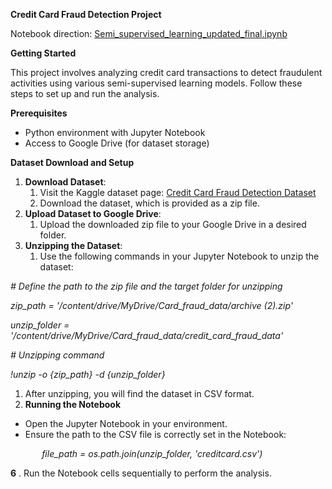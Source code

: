 ﻿**Credit Card Fraud Detection Project**

Notebook direction: [Semi_supervised_learning_updated_final.ipynb](notebooks/Semi_supervised_learning_updated_final.ipynb)

**Getting Started**

This project involves analyzing credit card transactions to detect fraudulent activities using various semi-supervised learning models. Follow these steps to set up and run the analysis.

**Prerequisites**

- Python environment with Jupyter Notebook
- Access to Google Drive (for dataset storage)

**Dataset Download and Setup**

1. **Download Dataset**:
   1. Visit the Kaggle dataset page: [Credit Card Fraud Detection Dataset](https://www.kaggle.com/code/matheusfacure/semi-supervised-anomaly-detection-survey/input)
   1. Download the dataset, which is provided as a zip file.
1. **Upload Dataset to Google Drive**:
   1. Upload the downloaded zip file to your Google Drive in a desired folder.
1. **Unzipping the Dataset**:
   1. Use the following commands in your Jupyter Notebook to unzip the dataset:

*# Define the path to the zip file and the target folder for unzipping*

*zip\_path = '/content/drive/MyDrive/Card\_fraud\_data/archive (2).zip'*

*unzip\_folder = '/content/drive/MyDrive/Card\_fraud\_data/credit\_card\_fraud\_data'*

*# Unzipping command*

*!unzip -o {zip\_path} -d {unzip\_folder}*


1. After unzipping, you will find the dataset in CSV format.
1. **Running the Notebook**
- Open the Jupyter Notebook in your environment.
- Ensure the path to the CSV file is correctly set in the Notebook:


`       `*file\_path = os.path.join(unzip\_folder, 'creditcard.csv')*

**6** . Run the Notebook cells sequentially to perform the analysis.
